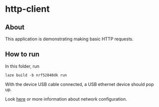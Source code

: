# http-client

## About

This application is demonstrating making basic HTTP requests.

## How to run

In this folder, run

    laze build -b nrf52840dk run

With the device USB cable connected, a USB ethernet device should pop up.

Look [here](../README.md#networking) or more information about network configuration.
